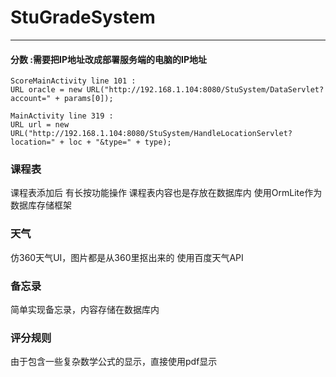 # StuGradeSystem
------------

#### 分数 :需要把IP地址改成部署服务端的电脑的IP地址
```
ScoreMainActivity line 101 :
URL oracle = new URL("http://192.168.1.104:8080/StuSystem/DataServlet?account=" + params[0]);
```

```
MainActivity line 319 :
URL url = new URL("http://192.168.1.104:8080/StuSystem/HandleLocationServlet?location=" + loc + "&type=" + type);
```


### 课程表
  课程表添加后 有长按功能操作
  课程表内容也是存放在数据库内 使用OrmLite作为数据库存储框架
  
### 天气
  仿360天气UI，图片都是从360里抠出来的
  使用百度天气API

### 备忘录
  简单实现备忘录，内容存储在数据库内

### 评分规则
  由于包含一些复杂数学公式的显示，直接使用pdf显示
